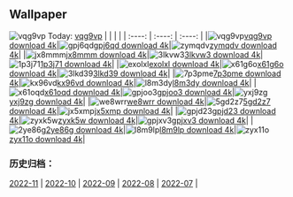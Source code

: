 ## Wallpaper
![vqg9vp](https://w.wallhaven.cc/full/vq/wallhaven-vqg9vp.jpg) Today: [vqg9vp](https://th.wallhaven.cc/small/vq/vqg9vp.jpg)
|      |      |      |
| :----: | :----: | :----: |
|![vqg9vp](https://th.wallhaven.cc/small/vq/vqg9vp.jpg)[vqg9vp download 4k](https://wallhaven.cc/w/vqg9vp)|![gpj6qd](https://th.wallhaven.cc/small/gp/gpj6qd.jpg)[gpj6qd download 4k](https://wallhaven.cc/w/gpj6qd)|![zymqdv](https://th.wallhaven.cc/small/zy/zymqdv.jpg)[zymqdv download 4k](https://wallhaven.cc/w/zymqdv)|
|![jx8mmm](https://th.wallhaven.cc/small/jx/jx8mmm.jpg)[jx8mmm download 4k](https://wallhaven.cc/w/jx8mmm)|![3lkvw3](https://th.wallhaven.cc/small/3l/3lkvw3.jpg)[3lkvw3 download 4k](https://wallhaven.cc/w/3lkvw3)|![1p3j71](https://th.wallhaven.cc/small/1p/1p3j71.jpg)[1p3j71 download 4k](https://wallhaven.cc/w/1p3j71)|
|![exolxl](https://th.wallhaven.cc/small/ex/exolxl.jpg)[exolxl download 4k](https://wallhaven.cc/w/exolxl)|![x61g6o](https://th.wallhaven.cc/small/x6/x61g6o.jpg)[x61g6o download 4k](https://wallhaven.cc/w/x61g6o)|![3lkd39](https://th.wallhaven.cc/small/3l/3lkd39.jpg)[3lkd39 download 4k](https://wallhaven.cc/w/3lkd39)|
|![7p3pme](https://th.wallhaven.cc/small/7p/7p3pme.jpg)[7p3pme download 4k](https://wallhaven.cc/w/7p3pme)|![kx96vd](https://th.wallhaven.cc/small/kx/kx96vd.jpg)[kx96vd download 4k](https://wallhaven.cc/w/kx96vd)|![l8m3dy](https://th.wallhaven.cc/small/l8/l8m3dy.jpg)[l8m3dy download 4k](https://wallhaven.cc/w/l8m3dy)|
|![x61oqd](https://th.wallhaven.cc/small/x6/x61oqd.jpg)[x61oqd download 4k](https://wallhaven.cc/w/x61oqd)|![gpjoo3](https://th.wallhaven.cc/small/gp/gpjoo3.jpg)[gpjoo3 download 4k](https://wallhaven.cc/w/gpjoo3)|![yxj9zg](https://th.wallhaven.cc/small/yx/yxj9zg.jpg)[yxj9zg download 4k](https://wallhaven.cc/w/yxj9zg)|
|![we8wrr](https://th.wallhaven.cc/small/we/we8wrr.jpg)[we8wrr download 4k](https://wallhaven.cc/w/we8wrr)|![5gd2z7](https://th.wallhaven.cc/small/5g/5gd2z7.jpg)[5gd2z7 download 4k](https://wallhaven.cc/w/5gd2z7)|![jx5xmp](https://th.wallhaven.cc/small/jx/jx5xmp.jpg)[jx5xmp download 4k](https://wallhaven.cc/w/jx5xmp)|
|![gpjd23](https://th.wallhaven.cc/small/gp/gpjd23.jpg)[gpjd23 download 4k](https://wallhaven.cc/w/gpjd23)|![zyxk5w](https://th.wallhaven.cc/small/zy/zyxk5w.jpg)[zyxk5w download 4k](https://wallhaven.cc/w/zyxk5w)|![gpjxv3](https://th.wallhaven.cc/small/gp/gpjxv3.jpg)[gpjxv3 download 4k](https://wallhaven.cc/w/gpjxv3)|
|![2ye86g](https://th.wallhaven.cc/small/2y/2ye86g.jpg)[2ye86g download 4k](https://wallhaven.cc/w/2ye86g)|![l8m9lp](https://th.wallhaven.cc/small/l8/l8m9lp.jpg)[l8m9lp download 4k](https://wallhaven.cc/w/l8m9lp)|![zyx11o](https://th.wallhaven.cc/small/zy/zyx11o.jpg)[zyx11o download 4k](https://wallhaven.cc/w/zyx11o)|

### 历史归档：
[2022-11](https://github.com/april-projects/april-wallpaper/tree/main/picture/2022-11/) | [2022-10](https://github.com/april-projects/april-wallpaper/tree/main/picture/2022-10/) | [2022-09](https://github.com/april-projects/april-wallpaper/tree/main/picture/2022-09/) | [2022-08](https://github.com/april-projects/april-wallpaper/tree/main/picture/2022-08/) | [2022-07](https://github.com/april-projects/april-wallpaper/tree/main/picture/2022-07/) | 